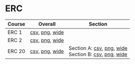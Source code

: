 # ERC

| Course | Overall | Section |
| ------ | ------- | ------- |
| ERC 1 | [csv](https://github.com/UCSD-Historical-Enrollment-Data/2023Fall/blob/main/overall/ERC%201.csv), [png](https://raw.githubusercontent.com/UCSD-Historical-Enrollment-Data/2023Fall/main/plot_overall/ERC%201.png), [wide](https://raw.githubusercontent.com/UCSD-Historical-Enrollment-Data/2023Fall/main/plot_overall_wide/ERC%201.png) |  |
| ERC 2 | [csv](https://github.com/UCSD-Historical-Enrollment-Data/2023Fall/blob/main/overall/ERC%202.csv), [png](https://raw.githubusercontent.com/UCSD-Historical-Enrollment-Data/2023Fall/main/plot_overall/ERC%202.png), [wide](https://raw.githubusercontent.com/UCSD-Historical-Enrollment-Data/2023Fall/main/plot_overall_wide/ERC%202.png) |  |
| ERC 20 | [csv](https://github.com/UCSD-Historical-Enrollment-Data/2023Fall/blob/main/overall/ERC%2020.csv), [png](https://raw.githubusercontent.com/UCSD-Historical-Enrollment-Data/2023Fall/main/plot_overall/ERC%2020.png), [wide](https://raw.githubusercontent.com/UCSD-Historical-Enrollment-Data/2023Fall/main/plot_overall_wide/ERC%2020.png) | Section A: [csv](https://github.com/UCSD-Historical-Enrollment-Data/2023Fall/blob/main/section/ERC%2020_A.csv), [png](https://raw.githubusercontent.com/UCSD-Historical-Enrollment-Data/2023Fall/main/plot_section/ERC%2020_A.png), [wide](https://raw.githubusercontent.com/UCSD-Historical-Enrollment-Data/2023Fall/main/plot_section_wide/ERC%2020_A.png)<br>Section B: [csv](https://github.com/UCSD-Historical-Enrollment-Data/2023Fall/blob/main/section/ERC%2020_B.csv), [png](https://raw.githubusercontent.com/UCSD-Historical-Enrollment-Data/2023Fall/main/plot_section/ERC%2020_B.png), [wide](https://raw.githubusercontent.com/UCSD-Historical-Enrollment-Data/2023Fall/main/plot_section_wide/ERC%2020_B.png) |
